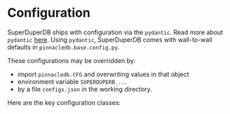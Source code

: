 # Configuration

SuperDuperDB ships with configuration via the `pydantic`. Read more about `pydantic` [here](https://docs.pydantic.dev/latest/).
Using `pydantic`, SuperDuperDB comes with wall-to-wall defaults in `pinnacledb.base.config.py`.

These configurations may be overridden by:

- import `pinnacledb.CFG` and overwriting values in that object
- environment variable `SUPERDUPERB_...`
- by a file `configs.json` in the
working directory.

Here are the key configuration classes: